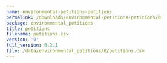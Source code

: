 ```yaml
---
name: environmental-petitions-petitions
permalink: /downloads/environmental-petitions-petitions/0
package: environmental_petitions
title: petitions
filename: petitions.csv
version: '0'
full_version: 0.2.1
file: /data/environmental_petitions/0/petitions.csv
---
```

